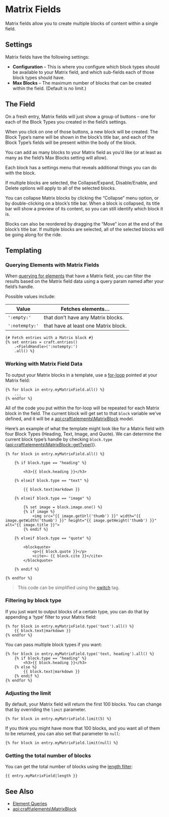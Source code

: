# Matrix Fields

Matrix fields allow you to create multiple blocks of content within a single field.

## Settings

Matrix fields have the following settings:

* **Configuration** – This is where you configure which block types should be available to your Matrix field, and which sub-fields each of those block types should have.
* **Max Blocks** – The maximum number of blocks that can be created within the field. (Default is no limit.)

## The Field

On a fresh entry, Matrix fields will just show a group of buttons – one for each of the Block Types you created in the field’s settings.

When you click on one of those buttons, a new block will be created. The Block Type’s name will be shown in the block’s title bar, and each of the Block Type’s fields will be present within the body of the block.

You can add as many blocks to your Matrix field as you’d like (or at least as many as the field’s Max Blocks setting will allow).

Each block has a settings menu that reveals additional things you can do with the block.

If multiple blocks are selected, the Collapse/Expand, Disable/Enable, and Delete options will apply to all of the selected blocks.

You can collapse Matrix blocks by clicking the “Collapse” menu option, or by double-clicking on a block’s title bar. When a block is collapsed, its title bar will show a preview of its content, so you can still identify which block it is.

Blocks can also be reordered by dragging the “Move” icon at the end of the block’s title bar. If multiple blocks are selected, all of the selected blocks will be going along for the ride.

## Templating

### Querying Elements with Matrix Fields

When [querying for elements](dev/element-queries/README.md) that have a Matrix field, you can filter the results based on the Matrix field data using a query param named after your field’s handle.

Possible values include:

| Value | Fetches elements…
| - | -
| `':empty:'` | that don’t have any Matrix blocks.
| `':notempty:'` | that have at least one Matrix block.

```twig
{# Fetch entries with a Matrix block #}
{% set entries = craft.entries()
    .<FieldHandle>(':notempty:')
    .all() %}
```

### Working with Matrix Field Data

To output your Matrix blocks in a template, use a [for-loop](https://twig.symfony.com/doc/tags/for.html) pointed at your Matrix field:

```twig
{% for block in entry.myMatrixField.all() %}
    ...
{% endfor %}
```

All of the code you put within the for-loop will be repeated for each Matrix block in the field. The current block will get set to that `block` variable we’ve defined, and it will be a <api:craft\elements\MatrixBlock> model.

Here’s an example of what the template might look like for a Matrix field with four Block Types (Heading, Text, Image, and Quote). We can determine the current block type’s handle by checking `block.type` (<api:craft\elements\MatrixBlock::getType()>).

```twig
{% for block in entry.myMatrixField.all() %}

    {% if block.type == "heading" %}

        <h3>{{ block.heading }}</h3>

    {% elseif block.type == "text" %}

        {{ block.text|markdown }}

    {% elseif block.type == "image" %}

        {% set image = block.image.one() %}
        {% if image %}
            <img src="{{ image.getUrl('thumb') }}" width="{{ image.getWidth('thumb') }}" height="{{ image.getHeight('thumb') }}" alt="{{ image.title }}">
        {% endif %}

    {% elseif block.type == "quote" %}

        <blockquote>
            <p>{{ block.quote }}</p>
            <cite>– {{ block.cite }}</cite>
        </blockquote>

    {% endif %}

{% endfor %}
```

> This code can be simplified using the [switch](dev/tags/switch.md) tag.

### Filtering by block type

If you just want to output blocks of a certain type, you can do that by appending a ‘type’ filter to your Matrix field:

```twig
{% for block in entry.myMatrixField.type('text').all() %}
    {{ block.text|markdown }}
{% endfor %}
```

You can pass multiple block types if you want:

```twig
{% for block in entry.myMatrixField.type('text, heading').all() %}
    {% if block.type == "heading" %}
        <h3>{{ block.heading }}</h3>
    {% else %}
        {{ block.text|markdown }}
    {% endif %}
{% endfor %}
```


### Adjusting the limit

By default, your Matrix field will return the first 100 blocks. You can change that by overriding the `limit` parameter.

```twig
{% for block in entry.myMatrixField.limit(5) %}
```

If you think you might have more that 100 blocks, and you want all of them to be returned, you can also set that parameter to `null`:

```twig
{% for block in entry.myMatrixField.limit(null) %}
```


### Getting the total number of blocks

You can get the total number of blocks using the [length filter](https://twig.symfony.com/doc/filters/length.html):

```twig
{{ entry.myMatrixField|length }}
```


## See Also

* [Element Queries](dev/element-queries/README.md)
* <api:craft\elements\MatrixBlock>
